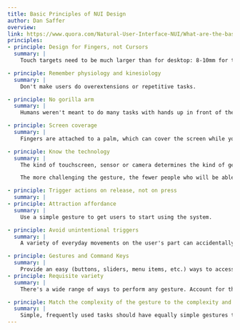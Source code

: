 ```yaml
---
title: Basic Principles of NUI Design
author: Dan Saffer
overview:
link: https://www.quora.com/Natural-User-Interface-NUI/What-are-the-basic-principles-of-NUI-Natural-User-Interface-design/answer/Dan-Saffer?srid=upNy&share=1
principles:
- principle: Design for Fingers, not Cursors
  summary: |
    Touch targets need to be much larger than for desktop: 8-10mm for tips, 10-14mm for finger pads.

- principle: Remember physiology and kinesiology
  summary: |
    Don't make users do overextensions or repetitive tasks.

- principle: No gorilla arm
  summary: |
    Humans weren't meant to do many tasks with hands up in front of their bodies for long periods of time. Sorry Minority Report.

- principle: Screen coverage
  summary: |
    Fingers are attached to a palm, which can cover the screen while you are trying to do a gesture. Avoid putting essential elements like labels below a control, as it can be obscured by the user's own hand. Place items like menus at the bottom of the screen to avoid this phenomenon.

- principle: Know the technology
  summary: |
    The kind of touchscreen, sensor or camera determines the kind of gestures you can design for.

    The more challenging the gesture, the fewer people who will be able to (or want to) perform it.

- principle: Trigger actions on release, not on press
  summary: |
- principle: Attraction affordance
  summary: |
    Use a simple gesture to get users to start using the system.

- principle: Avoid unintentional triggers
  summary: |
    A variety of everyday movements on the user's part can accidentally trigger the system. Avoid.

- principle: Gestures and Command Keys
  summary: |
    Provide an easy (buttons, sliders, menu items, etc.) ways to access functionality, but provide advanced, learnable gestures as shortcuts.
- principle: Requisite variety
  summary: |
    There's a wide range of ways to perform any gesture. Account for that.

- principle: Match the complexity of the gesture to the complexity and frequency of the task
  summary: |
    Simple, frequently used tasks should have equally simple gestures to trigger them.
---
```

